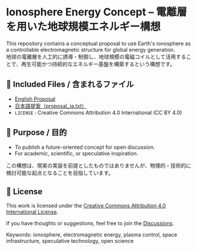 # Ionosphere Energy Concept – 電離層を用いた地球規模エネルギー構想

This repository contains a conceptual proposal to use Earth's ionosphere as a controllable electromagnetic structure for global energy generation.  
地球の電離層を人工的に誘導・制御し、地球規模の電磁コイルとして活用することで、再生可能かつ持続的なエネルギー基盤を構築するという構想です。

## 🔹 Included Files / 含まれるファイル

- [English Proposal](./proposal_en.txt)
- [日本語提案（proposal_ja.txt）](./proposal_ja.txt)
- `LICENSE` : Creative Commons Attribution 4.0 International (CC BY 4.0)

## 🔹 Purpose / 目的

- To publish a future-oriented concept for open discussion.
- For academic, scientific, or speculative inspiration.

この構想は、現実の実装を前提としたものではありませんが、物理的・技術的に検討可能な起点となることを目指しています。

## 🔹 License

This work is licensed under the [Creative Commons Attribution 4.0 International License](https://creativecommons.org/licenses/by/4.0/).

If you have thoughts or suggestions, feel free to join the [Discussions](https://github.com/tadi-karuma/ionosphere-energy-concept/discussions).

Keywords: ionosphere, electromagnetic energy, plasma control, space infrastructure, speculative technology, open science

